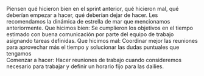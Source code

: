 Piensen qué hicieron bien en el sprint anterior, qué hicieron mal, qué deberían empezar a hacer, qué deberían dejar de hacer. Les recomendamos la 
dinámica de estrella de mar que mencionamos anteriormente.
Que hicimos bien:
Se cumplieron los objetivos en el tiempo estimado con buena comunicación por parte del equipo de trabajo asignando tareas definidas.
Que hicimos mal:
Coordinar mejor las reuniones para aprovechar más el tiempo y solucionar las dudas puntuales que tengamos  
Comenzar a hacer:
Hacer reuniones de trabajo cuando consideremos necesario para trabajar y definir un horario fijo para las dailies.
